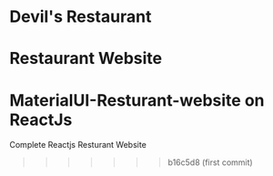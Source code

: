 
# Devil's Restaurant
Restaurant Website
=======
# MaterialUI-Resturant-website on ReactJs
Complete Reactjs Resturant Website 
>>>>>>> b16c5d8 (first commit)
